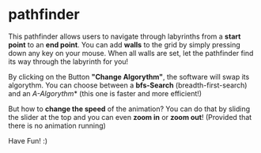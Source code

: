 # pathfinder

This pathfinder allows users to navigate through labyrinths from a **start point** to an **end point**. 
You can add **walls** to the grid by simply pressing down any key on your mouse. When all walls are set, let the pathfinder find its way through the labyrinth for you!


By clicking on the Button **"Change Algorythm"**, the software will swap its algorythm. You can choose between a **bfs-Search** (breadth-first-search) and an **A*-Algorythm** (this one is faster and more efficient!)


But how to **change the speed** of the animation?
You can do that by sliding the slider at the top and you can even **zoom in** or **zoom out**! (Provided that there is no animation running)


Have Fun! :)
